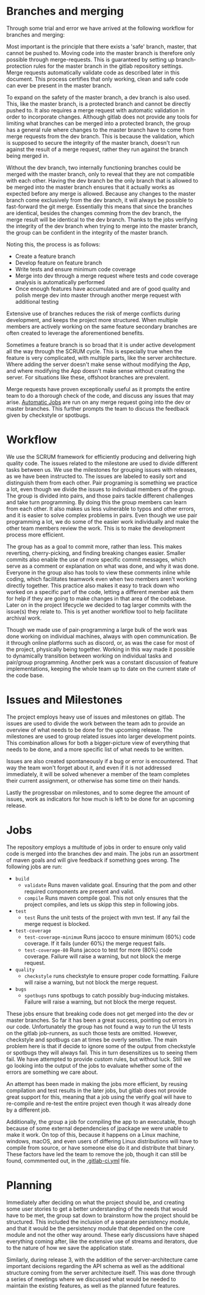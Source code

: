 # Branches and merging

Through some trial and error we have arrived at the following workflow for branches and merging:

Most important is the principle that there exists a 'safe' branch, master, that cannot be pushed to. Moving code into
the master branch is therefore only possible through merge-requests. This is guaranteed by setting up branch-protection rules for the master branch in the gitlab repository settings. Merge requests automatically validate code as
described later in this document. This process certifies that only working, clean and safe code can ever be present in
the master branch.

To expand on the safety of the master branch, a dev branch is also used. This, like the master branch, is a protected branch and cannot be directly pushed to. It also requires a merge request with automatic validation in order to incorporate changes. Although gitlab does not provide any tools for limiting what branches can be merged into a protected branch, the group has a general rule where changes to the master branch have to come from merge requests from the dev branch. This is because the validation, which is supposed to secure the integrity of the master branch, doesn't run against the result of a merge request, rather they run against the branch being merged in.

Without the dev branch, two internally functioning branches could be merged with the master branch, only to reveal that they are not compatible with each other. Having the dev branch be the only branch that is allowed to be merged into the master branch ensures that it actually works as expected before any merge is allowed. Because any changes to the master branch come exclusively from the dev branch, it will always be possible to fast-forward the git merge. Essentially this means that since the branches are identical, besides the changes comming from the dev branch, the merge result will be identical to the dev branch. Thanks to the jobs verifying the integrity of the dev branch when trying to merge into the master branch, the group can be confident in the integrity of the master branch.

Noting this, the process is as follows:

- Create a feature branch
- Develop feature on feature branch
- Write tests and ensure minimum code coverage
- Merge into dev through a merge request where tests and code coverage analysis is automatically performed
- Once enough features have accumulated and are of good quality and polish merge dev into master through another merge
  request with additional testing

Extensive use of branches reduces the risk of merge conflicts during development, and keeps the project more structured.
When multiple members are actively working on the same feature secondary branches are often created to leverage the
aforementioned benefits.

Sometimes a feature branch is so broad that it is under active development all the way through the SCRUM cycle. This is
especially true when the feature is very complicated, with multiple parts, like the server architecture. Where adding
the server doesn't make sense without modifying the App, and where modifying the App doesn't make sense without creating
the server. For situations like these, offshoot branches are prevalent.

Merge requests have proven exceptionally useful as it prompts the entire team to do a thorough check of the code, and
discuss any issues that may arise. [Automatic Jobs](#Jobs) are run on any merge request going into the dev or master
branches. This further prompts the team to discuss the feedback given by checkstyle or spotbugs.

# Workflow

We use the SCRUM framework for efficiently producing and delivering high quality code. The issues related to the
milestone are used to divide different tasks between us. We use the milestones for grouping issues with releases, as we
have been instructed to. The issues are labeled to easily sort and distinguish them from each other. Pair programing is
something we practice a lot, even though we divide the issues to individual members of the group. The group is divided
into pairs, and those pairs tackle different challenges and take turn programming. By doing this the group members can
learn from each other. It also makes us less vulnerable to typos and other errors, and it is easier to solve complex
problems in pairs. Even though we use pair programming a lot, we do some of the easier work individually and make the
other team members review the work. This is to make the development process more efficient.

The group has as a goal to commit more, rather than less. This makes reverting, cherry-picking, and finding breaking
changes easier. Smaller commits also enable the use of more specific commit messages, which serve as a comment or
explanation on what was done, and why it was done. Everyone in the group also has tools to view these comments inline
while coding, which facilitates teamwork even when two members aren't working directly together. This practice also
makes it easy to track down who worked on a specific part of the code, letting a different member ask them for help if
they are going to make changes in that area of the codebase. Later on in the project lifecycle we decided to tag larger
commits with the issue(s) they relate to. This is yet another workflow tool to help facilitate archival work.

Though we made use of pair-programming a large bulk of the work was done working on individual machines, always with
open communication. Be it through online platforms such as discord, or, as was the case for most of the project,
physically being together. Working in this way made it possible to dynamically transition between working on individual
tasks and pair/group programming. Another perk was a constant discussion of feature implementations, keeping the whole
team up to date on the current state of the code base.

# Issues and Milestones

The project employs heavy use of issues and milestones on gitlab. The issues are used to divide the work between the
team adn to provide an overview of what needs to be done for the upcoming release. The milestones are used to group
related issues into larger development points. This combination allows for both a bigger-picture view of everything that
needs to be done, and a more specific list of what needs to be written.

Issues are also created spontaneously if a bug or error is encountered. That way the team won't forget about it, and
even if it is not addressed immediately, it will be solved whenever a member of the team completes their current
assignment, or otherwise has some time on their hands.

Lastly the progressbar on milestones, and to some degree the amount of issues, work as indicators for how much is left
to be done for an upcoming release.

# Jobs

The repository employs a multitude of jobs in order to ensure only valid code is merged into the branches dev and main.
The jobs run an assortment of maven goals and will give feedback if something goes wrong. The following jobs are run:

- `build`
    - `validate` Runs maven validate goal. Ensuring that the pom and other required components are present and valid.
    - `compile` Runs maven compile goal. This not only ensures that the project compiles, and lets us skipp this step in
      following jobs.
- `test`
    - `test` Runs the unit tests of the project with mvn test. If any fail the merge request is blocked.
- `test-coverage`
    - `test-coverage-minimum` Runs jacoco to ensure minimum (60%) code coverage. If it fails (under 60%) the merge
      request fails.
    - `test-coverage-80` Runs jacoco to test for more (80%) code coverage. Failure will raise a warning, but not block
      the merge request.
- `quality`
    - `checkstyle` runs checkstyle to ensure proper code formatting. Failure will raise a warning, but not block the
      merge request.
- `bugs`
    - `spotbugs` runs spotbugs to catch possibly bug-inducing mistakes. Failure will raise a warning, but not block the
      merge request.

These jobs ensure that breaking code does not get merged into the dev or master branches. So far it has been a great
success, pointing out errors in our code. Unfortunately the group has not found a way to run the UI tests on the gitlab job-runners, as such those tests are omitted. However, checkstyle and spotbugs can at times be overly sensitive. The main
problem here is that if decide to ignore some of the output from checkstyle or spotbugs they will always fail. This in
turn desensitizes us to seeing them fail. We have attempted to provide custom rules, but without luck. Still we go
looking into the output of the jobs to evaluate whether some of the errors are something we care about.

An attempt has been made in making the jobs more efficient, by reusing compilation and test results in the later jobs,
but gitlab does not provide great support for this, meaning that a job using the verify goal will have to re-compile and
re-test the entire project even though it was already done by a different job.

Additionally, the group a job for compiling the app to an executable, though because of some external dependencies of jpackage we were unable to make it work. On top of this, because it happens on a Linux machine,
windows, macOS, and even users of differing Linux distributions will have to compile from source, or have someone else
do it and distribute that binary. These factors have led the team to remove the job, though it can still be found, commmented out, in the [.gitlab-ci.yml](/.gitlab-ci.yml) file.

# Planning

Immediately after deciding on what the project should be, and creating some user stories to get a better understanding of
the needs that would have to be met, the group sat down to brainstorm how the project should be structured. This
included the inclusion of a separate persistency module, and that it would be the persistency module that depended on
the core module and not the other way around. These early discussions have shaped everything coming after, like the
extensive use of streams and iterators, due to the nature of how we save the application state.

Similarly, during release 3, with the addition of the server-architecture came important decisions regarding the API
schema as well as the additional structure coming from the server architecture itself. This was done through a series of
meetings where we discussed what would be needed to maintain the existing features, as well as the planned future
features.
